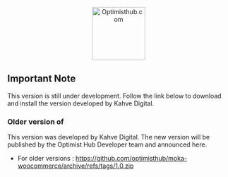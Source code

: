 <p align="center">
  <a href="https://optimisthub.com?ref=demillus.com&param=github">
    <img alt="Optimisthub.com" src="https://optimisthub.com/copyright/optimisthub.svg" height="120px" style="height:120px">
  </a> 
</p>

## Important Note

This version is still under development. Follow the link below to download and install the version developed by Kahve Digital.

### Older version of

This version was developed by Kahve Digital. The new version will be published by the Optimist Hub Developer team and announced here.

- For older versions : https://github.com/optimisthub/moka-woocommerce/archive/refs/tags/1.0.zip

